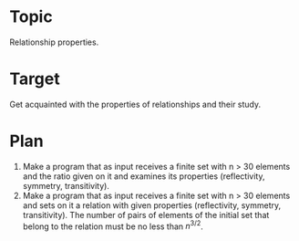 # Topic

Relationship properties.

# Target

Get acquainted with the properties of relationships and their study.

# Plan
1. Make a program that as input receives a finite set with n > 30 elements and the ratio given on it and examines its properties (reflectivity, symmetry, transitivity).
2. Make a program that as input receives a finite set with n > 30 elements and sets on it a relation with given properties (reflectivity, symmetry, transitivity).
The number of pairs of elements of the initial set that belong to the relation must be no less than ${n} ^ {3/2}$.


